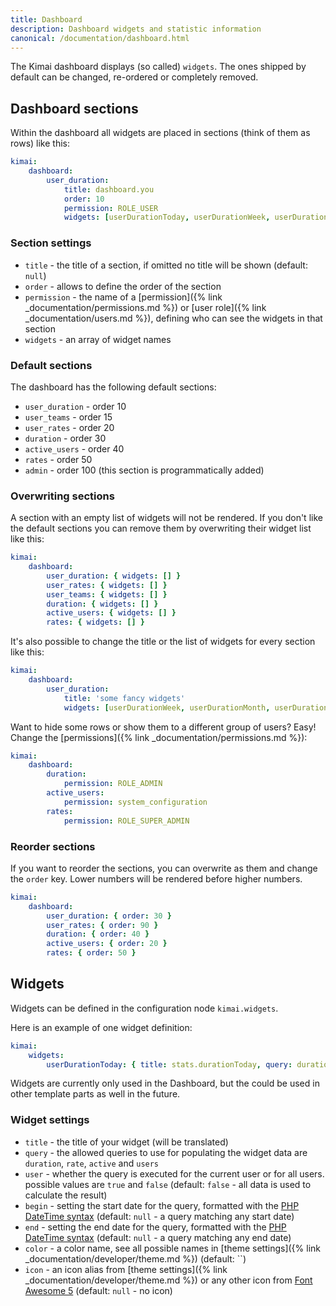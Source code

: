 ```yaml
---
title: Dashboard
description: Dashboard widgets and statistic information
canonical: /documentation/dashboard.html
---
```


The Kimai dashboard displays (so called) `widgets`.
The ones shipped by default can be changed, re-ordered or completely removed.

## Dashboard sections

Within the dashboard all widgets are placed in sections (think of them as rows) like this:

```yaml
kimai:
    dashboard:
        user_duration:
            title: dashboard.you
            order: 10
            permission: ROLE_USER
            widgets: [userDurationToday, userDurationWeek, userDurationMonth, userDurationYear, userDurationTotal]
``` 

### Section settings

- `title` - the title of a section, if omitted no title will be shown (default: `null`) 
- `order` - allows to define the order of the section
- `permission` - the name of a [permission]({% link _documentation/permissions.md %}) or [user role]({% link _documentation/users.md %}), defining who can see the widgets in that section
- `widgets` - an array of widget names

### Default sections

The dashboard has the following default sections:

- `user_duration` - order 10
- `user_teams` - order 15
- `user_rates` - order 20
- `duration` - order 30
- `active_users` - order 40
- `rates` - order 50
- `admin` - order 100 (this section is programmatically added)  

### Overwriting sections

A section with an empty list of widgets will not be rendered.
If you don't like the default sections you can remove them by overwriting their widget list like this:

```yaml
kimai:
    dashboard:
        user_duration: { widgets: [] }
        user_rates: { widgets: [] }
        user_teams: { widgets: [] }
        duration: { widgets: [] }
        active_users: { widgets: [] }
        rates: { widgets: [] }
```

It's also possible to change the title or the list of widgets for every section like this:

```yaml
kimai:
    dashboard:
        user_duration:
            title: 'some fancy widgets'
            widgets: [userDurationWeek, userDurationMonth, userDurationYear]
```

Want to hide some rows or show them to a different group of users? Easy! Change the [permissions]({% link _documentation/permissions.md %}):

```yaml
kimai:
    dashboard:
        duration:
            permission: ROLE_ADMIN
        active_users:
            permission: system_configuration
        rates:
            permission: ROLE_SUPER_ADMIN
```

### Reorder sections

If you want to reorder the sections, you can overwrite as them and change the `order` key. 
Lower numbers will be rendered before higher numbers. 

```yaml
kimai:
    dashboard:
        user_duration: { order: 30 }
        user_rates: { order: 90 }
        duration: { order: 40 }
        active_users: { order: 20 }
        rates: { order: 50 }
```

## Widgets

Widgets can be defined in the configuration node `kimai.widgets`.

Here is an example of one widget definition:

```yaml
kimai:
    widgets:
        userDurationToday: { title: stats.durationToday, query: duration, user: true, begin: '00:00:00', end: '23:59:59', icon: duration, color: green }
```

Widgets are currently only used in the Dashboard, but the could be used in other template parts as well in the future.

### Widget settings

- `title` - the title of your widget (will be translated)
- `query` - the allowed queries to use for populating the widget data are `duration`, `rate`, `active` and `users`
- `user` - whether the query is executed for the current user or for all users. possible values are `true` and `false` (default: `false` - all data is used to calculate the result)
- `begin` - setting the start date for the query, formatted with the [PHP DateTime syntax](http://php.net/manual/en/datetime.formats.relative.php) (default: `null` - a query matching any start date)
- `end` - setting the end date for the query, formatted with the [PHP DateTime syntax](http://php.net/manual/en/datetime.formats.relative.php) (default: `null` - a query matching any end date)
- `color` - a color name, see all possible names in [theme settings]({% link _documentation/developer/theme.md %}) (default: ``)
- `icon` - an icon alias from [theme settings]({% link _documentation/developer/theme.md %}) or any other icon from [Font Awesome 5](https://fontawesome.com/icons) (default: `null` - no icon)
